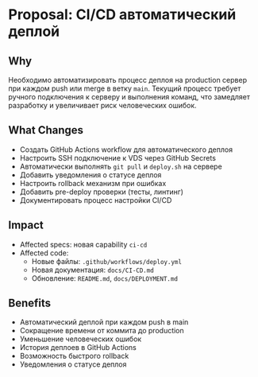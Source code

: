 # Proposal: CI/CD автоматический деплой

## Why

Необходимо автоматизировать процесс деплоя на production сервер при каждом push или merge в ветку `main`. Текущий процесс требует ручного подключения к серверу и выполнения команд, что замедляет разработку и увеличивает риск человеческих ошибок.

## What Changes

- Создать GitHub Actions workflow для автоматического деплоя
- Настроить SSH подключение к VDS через GitHub Secrets
- Автоматически выполнять `git pull` и `deploy.sh` на сервере
- Добавить уведомления о статусе деплоя
- Настроить rollback механизм при ошибках
- Добавить pre-deploy проверки (тесты, линтинг)
- Документировать процесс настройки CI/CD

## Impact

- Affected specs: новая capability `ci-cd`
- Affected code:
  - Новые файлы: `.github/workflows/deploy.yml`
  - Новая документация: `docs/CI-CD.md`
  - Обновление: `README.md`, `docs/DEPLOYMENT.md`

## Benefits

- Автоматический деплой при каждом push в main
- Сокращение времени от коммита до production
- Уменьшение человеческих ошибок
- История деплоев в GitHub Actions
- Возможность быстрого rollback
- Уведомления о статусе деплоя
